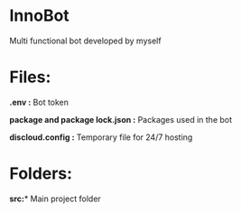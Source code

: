 # InnoBot
Multi functional bot developed by myself

# Files:


**.env :**
Bot token

**package and package lock.json :**
Packages used in the bot

**discloud.config :**
Temporary file for 24/7 hosting

# Folders:
**src:***
Main project folder

